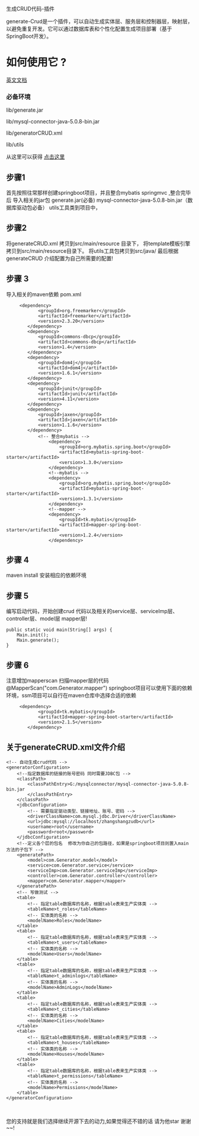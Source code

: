  <p>生成CRUD代码-插件
     
generate-Crud是一个插件，可以自动生成实体层、服务层和控制器层，映射层，以避免重复开发。它可以通过数据库表和个性化配置生成项目部署（基于SpringBoot开发）。</p>
<H1>如何使用它 ?</H1>
<a href="./READMECH.md"<H2>英文文档</H2></a>

<H3>必备环境</H3>
<p>lib/generate.jar</p>
<p>lib/mysql-connector-java-5.0.8-bin.jar</p>
<p>lib/generatorCRUD.xml</p>
<p>lib/utils</p>

<p>从这里可以获得 <a href="/lib">点击这里</a></p>
<H2>步骤1</H2>
<p> 
 首先按照往常那样创建springboot项目，并且整合mybatis springmvc ,整合完毕后
 导入相关的jar包 generate.jar(必备)  mysql-connector-java-5.0.8-bin.jar（数据库驱动包必备） utils工具类到项目中， </p>
<H2>步骤2</H2>
<p>将generateCRUD.xml
 拷贝到src/main/resource 目录下，
 将template模板引擎拷贝到src/main/resource目录下。
 将utils工具包拷贝到src/java/
 最后根据generateCRUD 介绍配置为自己所需要的配置!</p>
<H2>步骤 3</H2>
导入相关的maven依赖
pom.xml

         <dependency>
    			<groupId>org.freemarker</groupId>
    			<artifactId>freemarker</artifactId>
    			<version>2.3.20</version>
    		</dependency>
    		<dependency>
    			<groupId>commons-dbcp</groupId>
    			<artifactId>commons-dbcp</artifactId>
    			<version>1.4</version>
    		</dependency>
    		<dependency>
    			<groupId>dom4j</groupId>
    			<artifactId>dom4j</artifactId>
    			<version>1.6.1</version>
    		</dependency>
    		<dependency>
    			<groupId>junit</groupId>
    			<artifactId>junit</artifactId>
    			<version>4.11</version>
    		</dependency>
    		<dependency>
    			<groupId>jaxen</groupId>
    			<artifactId>jaxen</artifactId>
    			<version>1.1.6</version>
    		</dependency>
    			<!-- 整合mybatis -->
            		<dependency>
            			<groupId>org.mybatis.spring.boot</groupId>
            			<artifactId>mybatis-spring-boot-starter</artifactId>
            			<version>1.3.0</version>
            		</dependency>
            		<!--mybatis -->
            		<dependency>
            			<groupId>org.mybatis.spring.boot</groupId>
            			<artifactId>mybatis-spring-boot-starter</artifactId>
            			<version>1.3.1</version>
            		</dependency>
            		<!--mapper -->
            		<dependency>
            			<groupId>tk.mybatis</groupId>
            			<artifactId>mapper-spring-boot-starter</artifactId>
            			<version>1.2.4</version>
            		</dependency>

<H2>步骤 4</H2>
<P>   maven install 安装相应的依赖环境 
</P>
<H2>步骤 5</H2>
<p> 编写启动代码，开始创建crud 代码以及相关的service层、serviceImp层、controller层、model层
mapper层!</p>

	public static void main(String[] args) {
		Main.init();
		Main.generate();
	}
<H2>步骤 6</H2>
<p>
注意增加mapperscan 扫描mapper层的代码
@MapperScan("com.Generator.mapper") springboot项目可以使用下面的依赖环境，ssm项目可以自行在maven仓库中选择合适的依赖

	     <dependency>
                <groupId>tk.mybatis</groupId>
                <artifactId>mapper-spring-boot-starter</artifactId>
                <version>2.1.5</version>
            </dependency>

</p>

 
<H2>关于generateCRUD.xml文件介绍</H2>
<?xml version="1.0" encoding="UTF-8"?>

    <!-- 自动生成crud代码 -->
    <generatorConfiguration>
    	<!--指定数据库的链接的账号密码 同时需要JDBC包 -->
    	<classPath>
    		<classPathEntry>G:/mysqlconnector/mysql-connector-java-5.0.8-bin.jar
    		</classPathEntry>
    	</classPath>
    	<jdbcConfiguration>
    		<!-- 需要指定驱动类型、链接地址、账号、密码 -->
    		<driverClassName>com.mysql.jdbc.Driver</driverClassName>
    		<url>jdbc:mysql://localhost/zhangshangzudb</url>
    		<username>root</username>
    		<password>root</password>
    	</jdbcConfiguration>
    	<!--定义各个层的包名  修改为你自己的包路径，如果是springboot项目则置入main方法的子包下 -->
    	<generatePath>
    		<model>com.Generator.model</model>
    		<service>com.Generator.service</service>
    		<serviceImp>com.Generator.serviceImp</serviceImp>
    	    <controller>com.Generator.controller</controller>
    		<mapper>com.Generator.mapper</mapper>
    	</generatePath>
    	<!-- 写做测试 -->
    	<table>
    		<!-- 指定table数据库的名称，根据table表来生产实体类 -->
    		<tableName>t_roles</tableName>
    		<!-- 实体类的名称 -->
    		<modelName>Roles</modelName>
    	</table>
    	<table>
    		<!-- 指定table数据库的名称，根据table表来生产实体类 -->
    		<tableName>t_users</tableName>
    		<!-- 实体类的名称 -->
    		<modelName>Users</modelName>
    	</table>
    	<table>
    		<!-- 指定table数据库的名称，根据table表来生产实体类 -->
    		<tableName>t_adminlogs</tableName>
    		<!-- 实体类的名称 -->
    		<modelName>AdminLogs</modelName>
    	</table>
    	<table>
    		<!-- 指定table数据库的名称，根据table表来生产实体类 -->
    		<tableName>t_cities</tableName>
    		<!-- 实体类的名称 -->
    		<modelName>Cities</modelName>
    	</table>
    	<table>
    		<!-- 指定table数据库的名称，根据table表来生产实体类 -->
    		<tableName>t_houses</tableName>
    		<!-- 实体类的名称 -->
    		<modelName>Houses</modelName>
    	</table>
    	<table>
    		<!-- 指定table数据库的名称，根据table表来生产实体类 -->
    		<tableName>t_permissions</tableName>
    		<!-- 实体类的名称 -->
    		<modelName>Permissions</modelName>
    	</table>
    </generatorConfiguration>
    
   <br/>
   <p> 您的支持就是我们选择继续开源下去的动力,如果觉得还不错的话 请为他star 谢谢~~!
    </p>

